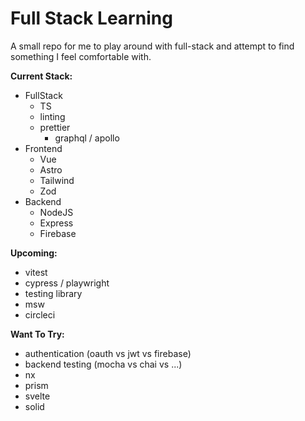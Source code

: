 # Full Stack Learning

A small repo for me to play around with full-stack and attempt to find something I feel comfortable with.

**Current Stack:**

- FullStack
  - TS
  - linting
  - prettier
	- graphql / apollo
- Frontend
  - Vue
  - Astro
  - Tailwind
  - Zod
- Backend
  - NodeJS
  - Express
  - Firebase

**Upcoming:**

- vitest
- cypress / playwright
- testing library
- msw
- circleci

**Want To Try:**

- authentication (oauth vs jwt vs firebase)
- backend testing (mocha vs chai vs ...)
- nx
- prism
- svelte
- solid
